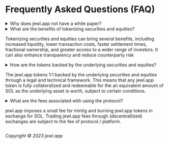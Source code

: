 # Frequently Asked Questions (FAQ)

<details><summary>Why does jewl.app not have a white paper?</summary><p>jewl.app does not introduce anything technologically new or advanced. Therefore, we feel that writing a white paper neither has an added benefit for the jewl.app protocol nor does it have any benefit for the scientific / development community.</p></details>

<details><summary>What are the benefits of tokenizing securities and equities?<summary><p>Tokenizing securities and equities can bring several benefits, including increased liquidity, lower transaction costs, faster settlement times, fractional ownership, and greater access to a wider range of investors. It can also enhance transparency and reduce counterparty risk</p></details>

<details><summary>How are the tokens backed by the underlying securities and equities?<summary><p>The jewl.app tokens 1:1 backed by the underlying securities and equities through a legal and technical framework. This means that any jewl.app token is fully collateralized and redeemable for the an equivalent amount of SOL as the underlying asset is worth, subject to certain conditions.</p></details>

<details><summary>What are the fees associated with using the protocol?<summary><p>jewl.app imposes a small fee for mintig and burning jewl.app tokens in exchange for SOL. Trading jewl.app fees through (decentrallized) exchanges are subject to the fee of protocol / platform.</p></details>

*Copyright © 2023 jewl.app*
